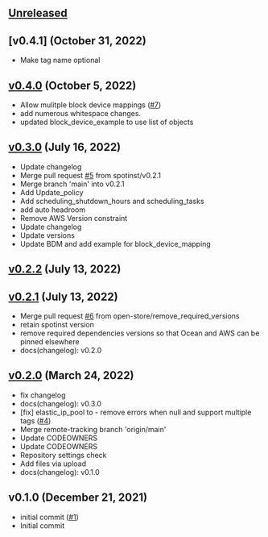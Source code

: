 <a name="unreleased"></a>
## [Unreleased]

<a name="v0.4.0"></a>
## [v0.4.1] (October 31, 2022)

- Make tag name optional

<a name="v0.4.0"></a>
## [v0.4.0] (October 5, 2022)

- Allow mulitple block device mappings ([#7](https://github.com/spotinst/terraform-spotinst-NAME/issues/7))
- add numerous whitespace changes.
- updated block_device_example to use list of objects


<a name="v0.3.0"></a>
## [v0.3.0] (July 16, 2022)

- Update changelog
- Merge pull request [#5](https://github.com/spotinst/terraform-spotinst-NAME/issues/5) from spotinst/v0.2.1
- Merge branch 'main' into v0.2.1
- Add Update_policy
- Add scheduling_shutdown_hours and scheduling_tasks
- add auto headroom
- Remove AWS Version constraint
- Update changelog
- Update versions
- Update BDM and add example for block_device_mapping


<a name="v0.2.2"></a>
## [v0.2.2] (July 13, 2022)



<a name="v0.2.1"></a>
## [v0.2.1] (July 13, 2022)

- Merge pull request [#6](https://github.com/spotinst/terraform-spotinst-NAME/issues/6) from open-store/remove_required_versions
- retain spotinst version
- remove required dependencies versions so that Ocean and AWS can be pinned elsewhere
- docs(changelog): v0.2.0


<a name="v0.2.0"></a>
## [v0.2.0] (March 24, 2022)

- fix changelog
- docs(changelog): v0.3.0
- [fix] elastic_ip_pool to  - remove errors when null and support multiple tags ([#4](https://github.com/spotinst/terraform-spotinst-NAME/issues/4))
- Merge remote-tracking branch 'origin/main'
- Update CODEOWNERS
- Update CODEOWNERS
- Repository settings check
- Add files via upload
- docs(changelog): v0.1.0


<a name="v0.1.0"></a>
## v0.1.0 (December 21, 2021)

- initial commit ([#1](https://github.com/spotinst/terraform-spotinst-NAME/issues/1))
- Initial commit


[Unreleased]: https://github.com/spotinst/terraform-spotinst-NAME/compare/v0.4.0...HEAD
[v0.4.0]: https://github.com/spotinst/terraform-spotinst-NAME/compare/v0.3.0...v0.4.0
[v0.3.0]: https://github.com/spotinst/terraform-spotinst-NAME/compare/v0.2.2...v0.3.0
[v0.2.2]: https://github.com/spotinst/terraform-spotinst-NAME/compare/v0.2.1...v0.2.2
[v0.2.1]: https://github.com/spotinst/terraform-spotinst-NAME/compare/v0.2.0...v0.2.1
[v0.2.0]: https://github.com/spotinst/terraform-spotinst-NAME/compare/v0.1.0...v0.2.0
